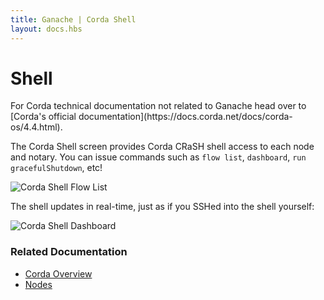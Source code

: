 ```yaml
---
title: Ganache | Corda Shell
layout: docs.hbs
---
```

# Shell

<p class="alert alert-info">For Corda technical documentation not related to Ganache head over to [Corda's official documentation](https://docs.corda.net/docs/corda-os/4.4.html).</p>

The Corda Shell screen provides Corda CRaSH shell access to each node and notary. You can issue commands such as `flow list`, `dashboard`, `run gracefulShutdown`, etc!

![Corda Shell Flow List](/img/docs/ganache/corda/shell-flow-list.png)

The shell updates in real-time, just as if you SSHed into the shell yourself:

![Corda Shell Dashboard](/img/docs/ganache/corda/shell.png)

### Related Documentation

* [Corda Overview](../workspaces/corda)
* [Nodes](./nodes)
